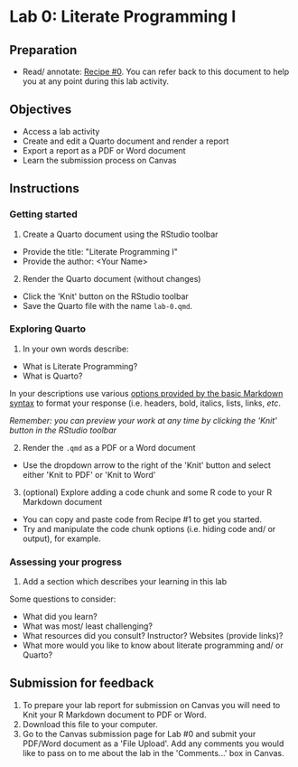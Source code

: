 # Lab 0: Literate Programming I

<!-- 

- [ ] Create dev container

 -->


<!-- NOTE: 
You can preview this README.md document by clicking the 'Preview' button in the RStudio toolbar. The rendered document will appear in the 'Viewer' pane to the right as a formatted report.
-->

## Preparation

- Read/ annotate: [Recipe \#0](https://qtalr.github.io/qtalrkit/articles/recipe-0.html). You can refer back to this document to help you at any point during this lab activity.

## Objectives

- Access a lab activity
- Create and edit a Quarto document and render a report
- Export a report as a PDF or Word document
- Learn the submission process on Canvas

## Instructions

### Getting started

1. Create a Quarto document using the RStudio toolbar
  - Provide the title: "Literate Programming I"
  - Provide the author: \<Your Name\>
2. Render the Quarto document (without changes)
  - Click the 'Knit' button on the RStudio toolbar
  - Save the Quarto file with the name `lab-0.qmd`.

### Exploring Quarto

1. In your own words describe:

- What is Literate Programming?
- What is Quarto?

In your descriptions use various [options provided by the basic Markdown syntax](https://rmarkdown.rstudio.com/authoring_basics.html) to format your response (i.e. headers, bold, italics, lists, links, *etc*.

*Remember: you can preview your work at any time by clicking the 'Knit' button in the RStudio toolbar*

2. Render the `.qmd` as a PDF or a Word document
  - Use the dropdown arrow to the right of the 'Knit' button and select either 'Knit to PDF' or 'Knit to Word'

3. (optional) Explore adding a code chunk and some R code to your R Markdown document
  - You can copy and paste code from Recipe #1 to get you started.
  - Try and manipulate the code chunk options (i.e. hiding code and/ or output), for example.

### Assessing your progress

1. Add a section which describes your learning in this lab

Some questions to consider: 

  - What did you learn?
  - What was most/ least challenging?
  - What resources did you consult? Instructor? Websites (provide links)?
  - What more would you like to know about literate programming and/ or Quarto?

## Submission for feedback

1. To prepare your lab report for submission on Canvas you will need to Knit your R Markdown document to PDF or Word. 
2. Download this file to your computer.
3. Go to the Canvas submission page for Lab #0 and submit your PDF/Word document as a 'File Upload'. Add any comments you would like to pass on to me about the lab in the 'Comments...' box in Canvas.
